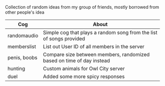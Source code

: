 Collection of random ideas from my group of friends, mostly borrowed from other people's idea

| Cog | About |
| --- | --- |
| randomaudio | Simple cog that plays a random song from the list of songs provided |
| memberslist | List out User ID of all members in the server |
| penis, boobs | Compare size between members, randomized based on time of day instead |
| hunting | Custom animals for Owl City server |
| duel | Added some more spicy responses |
